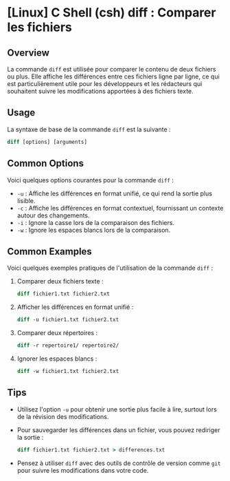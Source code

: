 # [Linux] C Shell (csh) diff : Comparer les fichiers

## Overview
La commande `diff` est utilisée pour comparer le contenu de deux fichiers ou plus. Elle affiche les différences entre ces fichiers ligne par ligne, ce qui est particulièrement utile pour les développeurs et les rédacteurs qui souhaitent suivre les modifications apportées à des fichiers texte.

## Usage
La syntaxe de base de la commande `diff` est la suivante :

```csh
diff [options] [arguments]
```

## Common Options
Voici quelques options courantes pour la commande `diff` :

- `-u` : Affiche les différences en format unifié, ce qui rend la sortie plus lisible.
- `-c` : Affiche les différences en format contextuel, fournissant un contexte autour des changements.
- `-i` : Ignore la casse lors de la comparaison des fichiers.
- `-w` : Ignore les espaces blancs lors de la comparaison.

## Common Examples
Voici quelques exemples pratiques de l'utilisation de la commande `diff` :

1. Comparer deux fichiers texte :

   ```csh
   diff fichier1.txt fichier2.txt
   ```

2. Afficher les différences en format unifié :

   ```csh
   diff -u fichier1.txt fichier2.txt
   ```

3. Comparer deux répertoires :

   ```csh
   diff -r repertoire1/ repertoire2/
   ```

4. Ignorer les espaces blancs :

   ```csh
   diff -w fichier1.txt fichier2.txt
   ```

## Tips
- Utilisez l'option `-u` pour obtenir une sortie plus facile à lire, surtout lors de la révision des modifications.
- Pour sauvegarder les différences dans un fichier, vous pouvez rediriger la sortie :

  ```csh
  diff fichier1.txt fichier2.txt > differences.txt
  ```

- Pensez à utiliser `diff` avec des outils de contrôle de version comme `git` pour suivre les modifications dans votre code.